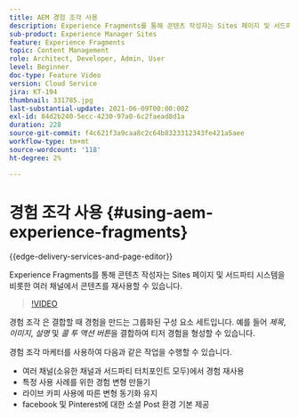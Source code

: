 ```yaml
---
title: AEM 경험 조각 사용
description: Experience Fragments를 통해 콘텐츠 작성자는 Sites 페이지 및 서드파티 시스템을 비롯한 여러 채널에서 콘텐츠를 재사용할 수 있습니다.
sub-product: Experience Manager Sites
feature: Experience Fragments
topic: Content Management
role: Architect, Developer, Admin, User
level: Beginner
doc-type: Feature Video
version: Cloud Service
jira: KT-194
thumbnail: 331785.jpg
last-substantial-update: 2021-06-09T00:00:00Z
exl-id: 84d2b240-5ecc-4230-97a0-6c2faead8d1a
duration: 228
source-git-commit: f4c621f3a9caa8c2c64b8323312343fe421a5aee
workflow-type: tm+mt
source-wordcount: '118'
ht-degree: 2%

---
```


# 경험 조각 사용 {#using-aem-experience-fragments}

{{edge-delivery-services-and-page-editor}}

Experience Fragments를 통해 콘텐츠 작성자는 Sites 페이지 및 서드파티 시스템을 비롯한 여러 채널에서 콘텐츠를 재사용할 수 있습니다.

>[!VIDEO](https://video.tv.adobe.com/v/331785?quality=12&learn=on)

경험 조각 은 결합할 때 경험을 만드는 그룹화된 구성 요소 세트입니다. 예를 들어 *제목*, *이미지*, *설명* 및 *콜 투 액션 버튼*&#x200B;을 결합하여 티저 경험을 형성할 수 있습니다.

경험 조각 마케터를 사용하여 다음과 같은 작업을 수행할 수 있습니다.

* 여러 채널(소유한 채널과 서드파티 터치포인트 모두)에서 경험 재사용
* 특정 사용 사례를 위한 경험 변형 만들기
* 라이브 카피 사용에 따른 변형 동기화 유지
* facebook 및 Pinterest에 대한 소셜 Post 환경 기본 제공

